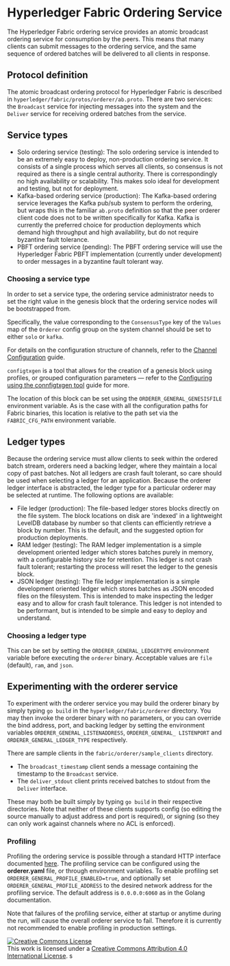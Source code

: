 # Hyperledger Fabric Ordering Service

The Hyperledger Fabric ordering service provides an atomic broadcast ordering service for consumption by the peers. This means that many clients can submit messages to the ordering service, and the same sequence of ordered batches will be delivered to all clients in response.

## Protocol definition

The atomic broadcast ordering protocol for Hyperledger Fabric is described in `hyperledger/fabric/protos/orderer/ab.proto`. There are two services: the `Broadcast` service for injecting messages into the system and the `Deliver` service for receiving ordered batches from the service.

## Service types

* Solo ordering service (testing): The solo ordering service is intended to be an extremely easy to deploy, non-production ordering service. It consists of a single process which serves all clients, so consensus is not required as there is a single central authority.  There is correspondingly no high availability or scalability. This makes solo ideal for development and testing, but not for deployment.
* Kafka-based ordering service (production): The Kafka-based ordering service leverages the Kafka pub/sub system to perform the ordering, but wraps this in the familiar `ab.proto` definition so that the peer orderer client code does not to be written specifically for Kafka. Kafka is currently the preferred choice for production deployments which demand high throughput and high availability, but do not require byzantine fault tolerance.
* PBFT ordering service (pending): The PBFT ordering service will use the Hyperledger Fabric PBFT implementation (currently under development) to order messages in a byzantine fault tolerant way.

### Choosing a service type

In order to set a service type, the ordering service administrator needs to set the right value in the genesis block that the ordering service nodes will be bootstrapped from.

Specifically, the value corresponding to the `ConsensusType` key of the `Values` map of the `Orderer` config group on the system channel should be set to either `solo` or `kafka`.

For details on the configuration structure of channels, refer to the [Channel Configuration](../docs/source/configtx.rst) guide.

`configtxgen` is a tool that allows for the creation of a genesis block using profiles, or grouped configuration parameters — refer to the [Configuring using the connfigtxgen tool](../docs/source/configtxgen.rst) guide for more.

The location of this block can be set using the `ORDERER_GENERAL_GENESISFILE` environment variable. As is the case with all the configuration paths for Fabric binaries, this location is relative to the path set via the `FABRIC_CFG_PATH` environment variable.

## Ledger types

Because the ordering service must allow clients to seek within the ordered batch stream, orderers need a backing ledger, where they maintain a local copy of past batches. Not all ledgers are crash fault tolerant, so care should be used when selecting a ledger for an application. Because the orderer ledger interface is abstracted, the ledger type for a particular orderer may be selected at runtime. The following options are available:

* File ledger (production): The file-based ledger stores blocks directly on the file system. The block locations on disk are 'indexed' in a lightweight LevelDB database by number so that clients can efficiently retrieve a block by number. This is the default, and the suggested option for production deployments.
* RAM ledger (testing): The RAM ledger implementation is a simple development oriented ledger which stores batches purely in memory, with a configurable history size for retention. This ledger is not crash fault tolerant; restarting the process will reset the ledger to the genesis block.
* JSON ledger (testing): The file ledger implementation is a simple development oriented ledger which stores batches as JSON encoded files on the filesystem.  This is intended to make inspecting the ledger easy and to allow for crash fault tolerance. This ledger is not intended to be performant, but is intended to be simple and easy to deploy and understand.

### Choosing a ledger type

This can be set by setting the `ORDERER_GENERAL_LEDGERTYPE` environment variable before executing the `orderer` binary. Acceptable values are `file` (default), `ram`, and `json`.

## Experimenting with the orderer service

To experiment with the orderer service you may build the orderer binary by simply typing `go build` in the `hyperledger/fabric/orderer` directory. You may then invoke the orderer binary with no parameters, or you can override the bind address, port, and backing ledger by setting the environment variables `ORDERER_GENERAL_LISTENADDRESS`, `ORDERER_GENERAL_ LISTENPORT` and `ORDERER_GENERAL_LEDGER_TYPE` respectively.

There are sample clients in the `fabric/orderer/sample_clients` directory.

* The `broadcast_timestamp` client sends a message containing the timestamp to the `Broadcast` service.
* The `deliver_stdout` client prints received batches to stdout from the `Deliver` interface.

These may both be built simply by typing `go build` in their respective directories. Note that neither of these clients supports config (so editing the source manually to adjust address and port is required), or signing (so they can only work against channels where no ACL is enforced).

### Profiling

Profiling the ordering service is possible through a standard HTTP interface documented [here](https://golang.org/pkg/net/http/pprof). The profiling service can be configured using the **orderer.yaml** file, or through environment variables. To enable profiling set `ORDERER_GENERAL_PROFILE_ENABLED=true`, and optionally set `ORDERER_GENERAL_PROFILE_ADDRESS` to the desired network address for the profiling service. The default address is `0.0.0.0:6060` as in the Golang documentation.

Note that failures of the profiling service, either at startup or anytime during the run, will cause the overall orderer service to fail. Therefore it is currently not recommended to enable profiling in production settings.

<a rel="license" href="http://creativecommons.org/licenses/by/4.0/"><img alt="Creative Commons License" style="border-width:0" src="https://i.creativecommons.org/l/by/4.0/88x31.png" /></a><br />This work is licensed under a <a rel="license" href="http://creativecommons.org/licenses/by/4.0/">Creative Commons Attribution 4.0 International License</a>.
s
